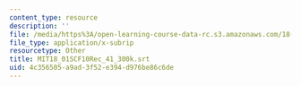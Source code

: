 ```yaml
---
content_type: resource
description: ''
file: /media/https%3A/open-learning-course-data-rc.s3.amazonaws.com/18-01sc-single-variable-calculus-fall-2010/4c356505a9ad3f52e394d976be86c6de_MIT18_01SCF10Rec_41_300k.srt
file_type: application/x-subrip
resourcetype: Other
title: MIT18_01SCF10Rec_41_300k.srt
uid: 4c356505-a9ad-3f52-e394-d976be86c6de
---
```

